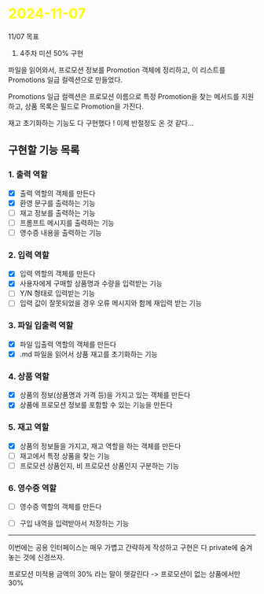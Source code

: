 # <span style="color:yellow">2024-11-07</span>
11/07 목표
1. 4주차 미션 50% 구현


파일을 읽어와서, 프로모션 정보를 Promotion 객체에 정리하고, 
이 리스트를 Promotions 일급 컬렉션으로 만들었다.

Promotions 일급 컬렉션은 프로모션 이름으로 특정 Promotion을 찾는 메서드를 지원하고,
상품 목록은 필드로 Promotion을 가진다.

재고 초기화하는 기능도 다 구현했다 ! 이제 반절정도 온 것 같다...



## 구현할 기능 목록  
### 1. 출력 역할  
- [x] 출력 역할의 객체를 만든다  
- [x] 환영 문구를 출력하는 기능  
- [ ] 재고 정보를 출력하는 기능  
- [ ] 프롬프트 메시지를 출력하는 기능  
- [ ] 영수증 내용을 출력하는 기능  
  
### 2. 입력 역할  
- [x] 입력 역할의 객체를 만든다  
- [x] 사용자에게 구매할 상품명과 수량을 입력받는 기능  
- [ ] Y/N 형태로 입력받는 기능  
- [ ] 입력 값이 잘못되었을 경우 오류 메시지와 함께 재입력 받는 기능  
  
### 3. 파일 입출력 역할  
- [x] 파일 입출력 역할의 객체를 만든다  
- [x] .md 파일을 읽어서 상품 재고를 초기화하는 기능  
  
### 4. 상품 역할  
- [x] 상품의 정보(상품명과 가격 등)을 가지고 있는 객체를 만든다  
- [x] 상품에 프로모션 정보를 포함할 수 있는 기능을 만든다  
  
### 5. 재고 역할  
- [x] 상품의 정보들을 가지고, 재고 역할을 하는 객체를 만든다  
- [ ] 재고에서 특정 상품을 찾는 기능  
- [ ] 프로모션 상품인지, 비 프로모션 상품인지 구분하는 기능  
  
### 6. 영수증 역할  
- [ ] 영수증 역할의 객체를 만든다  
- [ ] 구입 내역을 입력받아서 저장하는 기능





- - - 

이번에는
공용 인터페이스는 매우 가볍고 간략하게 작성하고 구현은 다 private에 숨겨놓는 것에 신경쓰자.

프로모션 미적용 금액의 30% 라는 말이 헷갈린다 -> 프로모션이 없는 상품에서만 30%
